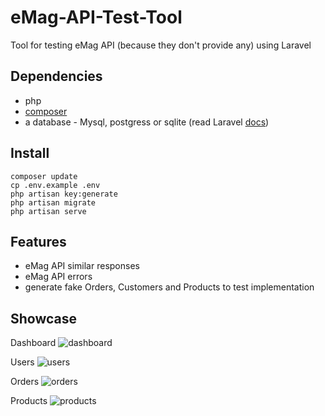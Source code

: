 # eMag-API-Test-Tool
 Tool for testing eMag API (because they don't provide any) using Laravel

## Dependencies
* php
* [composer](https://getcomposer.org/)
* a database - Mysql, postgress or sqlite (read Laravel [docs](https://laravel.com/docs/11.x/database))

## Install
```
composer update
cp .env.example .env
php artisan key:generate
php artisan migrate
php artisan serve
```

## Features
* eMag API similar responses
* eMag API errors
* generate fake Orders, Customers and Products to test implementation

## Showcase
Dashboard
![dashboard](https://mihaicraciun88.github.io/eMag-API-Test-Tool/img/emag-test-api-dashboard.png)

Users
![users](https://mihaicraciun88.github.io/eMag-API-Test-Tool/img/emag-test-api-users.png)

Orders
![orders](https://mihaicraciun88.github.io/eMag-API-Test-Tool/img/emag-test-api-orders.png)

Products
![products](https://mihaicraciun88.github.io/eMag-API-Test-Tool/img/emag-test-api-products.png)
